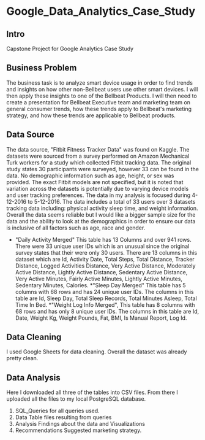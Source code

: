# Google_Data_Analytics_Case_Study

## Intro
Capstone Project for Google Analytics Case Study

## Business Problem
The business task is to analyze smart device usage in order to find trends and insights on how other non-Bellbeat users use other smart devices. I will then apply these insights to one of the Bellbeat Products. I will then need to create a presentation for Bellbeat Executive team and marketing team on general consumer trends, how these trends apply to Bellbeat's marketing strategy, and how these trends are applicable to Bellbeat products.

## Data Source
The data source, "Fitbit Fitness Tracker Data" was found on Kaggle. The datasets were sourced from a survey performed on Amazon Mechanical Turk workers for a study which collected Fitbit tracking data. The original study states 30 participants were surveyed, however 33 can be found in the data. No demographic information such as age, height, or sex was provided. The exact Fitbit models are not specified, but it is noted that variation across the datasets is potentially due to varying device models and user tracking preferences. The data in my analysis is focused during 4-12-2016 to 5-12-2016. The data includes a total of 33 users over 3 datasets tracking data including: physical activity sleep time, and weight information. Overall the data seems reliable but I would like a bigger sample size for the data and the ability to look at the demographics in order to ensure our data is inclusive of all factors such as age, race and gender.

 * "Daily Activity Merged" This table has 13 Columns and over 941 rows. There were 33 unique user IDs which is an unusual since the original survey states that their were only 30 users. There are 13 columns in this dataset which are Id, Activity Date, Total Steps, Total Distance, Tracker Distance, Logged Activities Distance, Very Active Distance, Moderately Active Distance, Lightly Active Distance, Sedentary Active Distance, Very Active Minutes, Fairly Active Minutes, Lightly Active Minutes, Sedentary Minutes, Calories.
 *"Sleep Day Merged" This table has 5 columns with 68 rows and has 24 unique user IDs. The columns in this table are Id, Sleep Day, Total Sleep Records, Total Minutes Asleep, Total Time In Bed.
 *"Weight Log Info Merged", This table has 8 columns with 68 rows and has only 8 unique user IDs. The columns in this table are Id, Date, Weight Kg, Weight Pounds, Fat, BMI, Is Manual Report, Log Id.

## Data Cleaning
I used Google Sheets for data cleaning. Overall the dataset was already pretty clean.

## Data Analysis
Here I downloaded all three of the tables into CSV files. From there I uploaded all the files to my local PostgreSQL database.


1. SQL_Queries for all queries used. 
2. Data Table files resulting from queries
3. Analysis Findings about the data and Visualizations
4. Recommendations Suggested marketing strategy.
